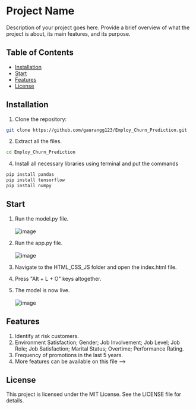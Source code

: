 # Project Name

Description of your project goes here. Provide a brief overview of what the project is about, its main features, and its purpose.

## Table of Contents
- [Installation](#installation)
- [Start](#start)
- [Features](#features)
- [License](#license)

## Installation

1. Clone the repository:

```bash
git clone https://github.com/gaurangg123/Employ_Churn_Prediction.git
```

2. Extract all the files.

```bash
cd Employ_Churn_Prediction
```
   
4. Install all  necessary libraries using terminal and put the commands

```bash
pip install pandas
pip install tensorflow
pip install numpy
```

## Start 

1. Run the model.py file.
   <br>
   <br>
  ![image](https://github.com/gaurangg123/Employ_Churn_Prediction/assets/98259190/1390f541-91ee-4ac4-a654-414e609af261)
   <br>
   
3. Run the app.py file.
   <br>
   <br>
  ![image](https://github.com/gaurangg123/Employ_Churn_Prediction/assets/98259190/e2c59c19-263b-491b-ade4-f0ad0db7ef85)
   <br>
   
4. Navigate to the HTML_CSS_JS folder and open the index.html file.

5. Press "Alt + L + O" keys altogether.

6. The model is now live.
   <br>
   <br>
   ![image](https://github.com/gaurangg123/Employ_Churn_Prediction/assets/98259190/2b86cffd-b2d9-4940-9c10-7a39bb4b857f)

## Features

1. Identify at risk customers.
2. Environment Satisfaction; Gender; Job Involvement; Job Level; Job Role; Job Satisfaction; Marital Status; Overtime; Performance Rating.
3. Frequency of promotions in the last 5 years.
4. More features can be available on this file -->

## License 

This project is licensed under the MIT License. See the LICENSE file for details.

